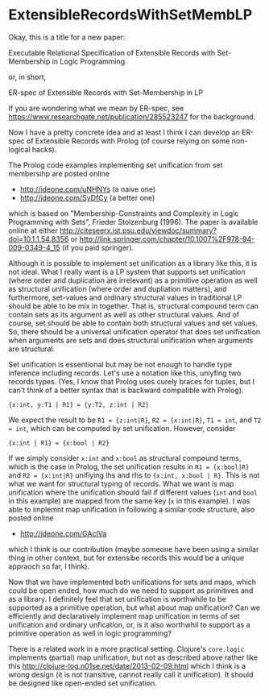 # ExtensibleRecordsWithSetMembLP

Okay, this is a title for a new paper:

  Executable Relational Specification of Extensible Records with Set-Membership in Logic Programming

or, in short,

  ER-spec of Extensible Records with Set-Membership in LP

If you are wondering what we mean by ER-spec, see https://www.researchgate.net/publication/285523247 for the background.

Now I have a pretty concrete idea and at least I think I can develop an ER-spec
of Extensible Records with Prolog (of course relying on some non-logical hacks).

The Prolog code examples implementing set unification from set membersihp are posted online
  * http://ideone.com/uNHNYs (a naive one)
  * http://ideone.com/SyDfCy (a better one)

which is based on
"Membership-Constraints and Complexity in Logic Programming with Sets", Frieder Stolzenburg (1996).
The paper is available online at either
http://citeseerx.ist.psu.edu/viewdoc/summary?doi=10.1.1.54.8356
or
http://link.springer.com/chapter/10.1007%2F978-94-009-0349-4_15
(if you paid springer).

Although it is possible to implement set unification as a library like this, it is not ideal.
What I really want is a LP system that supports set unification (where order and duplication are irrelevant) as a primitive operation as well as structural unification (where order and dupliation matters), and furthermore, set-values and ordinary structural values in traditional LP should be able to be mix in together. That is, structural compound term can contain sets as its argument as well as other structural values. And of course, set should be able to contain both structural values and set values. So, there should be a universal unification operator that does set unification when arguments are sets and does structural unification when arguments are structural.

Set unification is essentional but may be not enough to handle type inference including records.
Let's use a notation like this, uniyfing two records types.
(Yes, I know that Prolog uses curely braces for tuples, but
I can't think of a better syntax that is backward compatible with Prolog).

    {x:int, y:T1 | R1} = {y:T2, z:int | R2}

We expect the result to be `R1 = {z:int|R}`, `R2 = {x:int|R}`,
`T1 = int`, and `T2 = int`, which can be computed by set unification.
However, consider

    {x:int | R1} = {x:bool | R2}

If we simply consider `x:int` and `x:bool` as structural compound terms,
which is the case in Prolog, the set unification results in `R1 = {x:bool|R}` and `R2 = {x:int|R}`
unifiying lhs and rhs to `{x:int, x:bool | R}`. This is not what we want for structural typing of records.
What we want is map unification where the unification should fail if different values (`int` and `bool`
in this example) are mapped from the same key (`x` in this example).
I was able to implemnt map unification in following a similar code structure, also posted online
 * http://ideone.com/GAcIVa

which I think is our contribution (maybe someone have been using a similar thing in other context, but for extensibe records this would be a unique appraoch so far, I think).

Now that we have implemented both unifications for sets and maps, which could be open ended,
how much do we need to support as primitives and as a library.
I definitely feel that set unification is worthwhile to be supported as a primitive operation, but what about map unification?
Can we efficiently and declaratively implement map unification in terms of set unification and ordinary unfication, or, is it also worthwhil to support as a primitive operation as well in logic programming?

There is a related work in a more practical setting.
Clojure's `core.logic` implements (partial) map unification, but not as described above
rather like this http://clojure-log.n01se.net/date/2013-02-09.html
which I think is a wrong design (it is not transitive, cannot really call it unification).
It should be designed like open-ended set unification.
